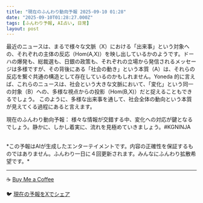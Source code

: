 ```yaml
---
title: "現在のふんわり動向予報 2025-09-10 01:28"
date: "2025-09-10T01:28:27.000Z"
tags: [ふんわり予報, AI占い, 日常]
layout: post
---
```


最近のニュースは、まるで様々な文脈（X）における「出来事」という対象への、それぞれの主体の反応（Hom(A,X)）を映し出しているかのようです。ドーハの爆発も、総裁選も、日銀の政策も、それぞれの立場から発信されるメッセージは多様ですが、その背後にある「社会の動き」という本質（A）は、それらの反応を繋ぐ共通の構造として存在しているのかもしれません。Yoneda 的に言えば、これらのニュースは、社会という大きな文脈において、「変化」という同一の対象（B）への、多様な視点からの投影（Hom(B,X)）だと捉えることもできるでしょう。  このように、多様な出来事を通して、社会全体の動向という本質が見えてくる過程にあると言えます。


現在のふんわり動向予報：
様々な情報が交錯する中、変化への対応が鍵となるでしょう。静かに、しかし着実に、流れを見極めていきましょう。#KGNINJA

<br>
*この予報はAIが生成したエンターテイメントです。内容の正確性を保証するものではありません。ふんわり一日に４回更新されます。みんなにふんわり拡散希望です。*

---
☕️ [Buy Me a Coffee](https://www.buymeacoffee.com/kgninja)

🐦 [現在の予報をXでシェア](https://twitter.com/intent/tweet?text=%E7%8F%BE%E5%9C%A8%E3%81%AE%E3%81%B5%E3%82%93%E3%82%8F%E3%82%8A%E4%BA%88%E5%A0%B1%3A%20%E3%80%8C%E6%9C%80%E8%BF%91%E3%81%AE%E3%83%8B%E3%83%A5%E3%83%BC%E3%82%B9%E3%81%AF%E3%80%81%E3%81%BE%E3%82%8B%E3%81%A7%E6%A7%98%E3%80%85%E3%81%AA%E6%96%87%E8%84%88%EF%BC%88X%EF%BC%89%E3%81%AB%E3%81%8A%E3%81%91%E3%82%8B%E3%80%8C%E5%87%BA%E6%9D%A5%E4%BA%8B%E3%80%8D%E3%81%A8%E3%81%84%E3%81%86%E5%AF%BE%E8%B1%A1%E3%81%B8%E3%81%AE%E3%80%81%E3%81%9D%E3%82%8C%E3%81%9E%E3%82%8C%E3%81%AE%E4%B8%BB%E4%BD%93%E3%81%AE%E5%8F%8D%E5%BF%9C%EF%BC%88Hom(A%2CX)%EF%BC%89%E3%82%92%E6%98%A0%E3%81%97%E5%87%BA%E3%81%97%E3%81%A6%E3%81%84%E3%82%8B%E3%81%8B%E3%81%AE%E3%82%88%E3%81%86%E3%81%A7%E3%81%99%E3%80%82%E3%80%8D%23KGNINJA%20%E7%B6%9A%E3%81%8D%E3%81%AF%E3%83%96%E3%83%AD%E3%82%B0%E3%81%A7%EF%BC%81%F0%9F%91%87&url=https%3A%2F%2Fkg-ninja.github.io%2FFunwariyoso%2F)
